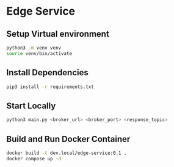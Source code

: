 # Edge Service

## Setup Virtual environment

```bash
python3 -m venv venv
source venv/bin/activate
```

## Install Dependencies

```bash
pip3 install -r requirements.txt
```

## Start Locally

```bash
python3 main.py <broker_url> <broker_port> <response_topic>
```

## Build and Run Docker Container

```bash
docker build -t dev.local/edge-service:0.1 .
docker compose up -d
```
